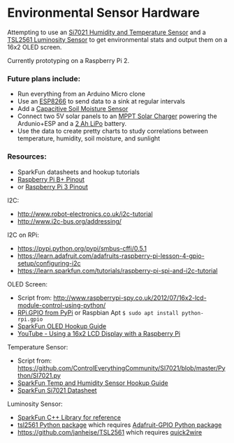 # Environmental Sensor Hardware

Attempting to use an [Si7021 Humidity and Temperature Sensor](https://www.sparkfun.com/products/13763) and a [TSL2561 Luminosity Sensor](https://www.sparkfun.com/products/12055) to get environmental stats and output them on a 16x2 OLED screen.

Currently prototyping on a Raspberry Pi 2.

### Future plans include:

* Run everything from an Arduino Micro clone
* Use an [ESP8266](https://www.sparkfun.com/products/13678) to send data to a sink at regular intervals
* Add a [Capacitive Soil Moisture Sensor](https://www.dfrobot.com/wiki/index.php/Capacitive_Soil_Moisture_Sensor_SKU:SEN0193)
* Connect two 5V solar panels to an [MPPT Solar Charger](https://www.sparkfun.com/products/12885) powering the Ardunio+ESP and a [2 Ah LiPo](https://www.sparkfun.com/products/8483) battery.
* Use the data to create pretty charts to study correlations between temperature, humidity, soil moisture, and sunlight

### Resources:

* SparkFun datasheets and hookup tutorials
* [Raspberry Pi B+ Pinout](http://www.raspberrypi-spy.co.uk/wp-content/uploads/2012/06/Raspberry-Pi-GPIO-Layout-Model-B-Plus-rotated-2700x900.png)
* or [Raspberry Pi 3 Pinout](https://www.element14.com/community/servlet/JiveServlet/previewBody/73950-102-10-339300/pi3_gpio.png)

I2C:
* http://www.robot-electronics.co.uk/i2c-tutorial
* http://www.i2c-bus.org/addressing/

I2C on RPi:
* https://pypi.python.org/pypi/smbus-cffi/0.5.1
* https://learn.adafruit.com/adafruits-raspberry-pi-lesson-4-gpio-setup/configuring-i2c
* https://learn.sparkfun.com/tutorials/raspberry-pi-spi-and-i2c-tutorial

OLED Screen:
* Script from: http://www.raspberrypi-spy.co.uk/2012/07/16x2-lcd-module-control-using-python/
* [RPi.GPIO from PyPi](https://pypi.python.org/pypi/RPi.GPIO) or Raspbian Apt `$ sudo apt install python-rpi.gpio`
* [SparkFun OLED Hookup Guide](https://learn.sparkfun.com/tutorials/oled-display-hookup-guide/all)
* [YouTube - Using a 16x2 LCD Display with a Raspberry Pi](https://www.youtube.com/watch?v=cVdSc8VYVBM)

Temperature Sensor:
* Script from: https://github.com/ControlEverythingCommunity/SI7021/blob/master/Python/SI7021.py
* [SparkFun Temp and Humidity Sensor Hookup Guide](https://learn.sparkfun.com/tutorials/si7021-humidity-and-temperature-sensor-hookup-guide)
* [SparkFun Si7021 Datasheet](https://cdn.sparkfun.com/datasheets/Sensors/Weather/Si7021.pdf)

Luminosity Sensor:
* [SparkFun C++ Library for reference](https://github.com/sparkfun/SparkFun_TSL2561_Arduino_Library/blob/V_1.1.0/src/SparkFunTSL2561.cpp)
* [tsl2561 Python package](https://pypi.python.org/pypi/tsl2561) which requires [Adafruit-GPIO Python package](https://pypi.python.org/pypi/Adafruit-GPIO/1.0.0)
* https://github.com/janheise/TSL2561 which requires [quick2wire](https://github.com/quick2wire/quick2wire-python-api)
